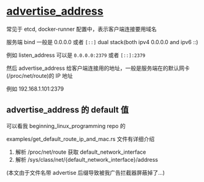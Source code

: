 # [advertise_address](/2022/01/advertise_address.md)

常见于 etcd, docker-runner 配置中，表示客户端连接要用域名

服务端 bind 一般是 0.0.0.0 或者 `[::]` dual stack(both ipv4 0.0.0.0 and ipv6 ::)

例如 listen_address 可以是 `0.0.0.0:2379` 或者 `[::]:2379`

然后 advertise_address 给客户端连接用的地址，一般是服务端在的默认网卡(/proc/net/route)的 IP 地址

例如 192.168.1.101:2379

## advertise_address 的 default 值

可以看我 beginning_linux_programming repo 的

examples/get_default_route_ip_and_mac.rs 文件有详细介绍

1. 解析 /proc/net/route 获取 default_network_interface
2. 解析 /sys/class/net/{default_network_interface}/address

(本文由于文件名带 advertise 后缀导致被我广告拦截器屏蔽掉了...)
